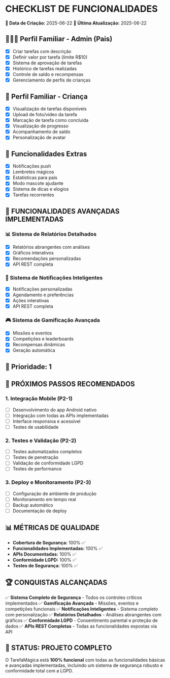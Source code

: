 # CHECKLIST DE FUNCIONALIDADES

**📅 Data de Criação:** 2025-06-22
**📅 Última Atualização:** 2025-06-22

## 👨‍👩‍👧 Perfil Familiar - Admin (Pais)
- [x] Criar tarefas com descrição
- [x] Definir valor por tarefa (limite R$10)
- [x] Sistema de aprovação de tarefas
- [x] Histórico de tarefas realizadas
- [x] Controle de saldo e recompensas
- [x] Gerenciamento de perfis de crianças

## 🧒 Perfil Familiar - Criança
- [x] Visualização de tarefas disponíveis
- [x] Upload de foto/vídeo da tarefa
- [x] Marcação de tarefa como concluída
- [x] Visualização de progresso
- [x] Acompanhamento de saldo
- [x] Personalização de avatar

## 📱 Funcionalidades Extras
- [x] Notificações push
- [x] Lembretes mágicos
- [x] Estatísticas para pais
- [x] Modo mascote ajudante
- [x] Sistema de dicas e elogios
- [x] Tarefas recorrentes

## 🚀 FUNCIONALIDADES AVANÇADAS IMPLEMENTADAS

### 📊 Sistema de Relatórios Detalhados
- [x] Relatórios abrangentes com análises
- [x] Gráficos interativos
- [x] Recomendações personalizadas
- [x] API REST completa

### 🔔 Sistema de Notificações Inteligentes
- [x] Notificações personalizadas
- [x] Agendamento e preferências
- [x] Ações interativas
- [x] API REST completa

### 🎮 Sistema de Gamificação Avançada
- [x] Missões e eventos
- [x] Competições e leaderboards
- [x] Recompensas dinâmicas
- [x] Geração automática

## 🎯 Prioridade: 1

## 🎯 PRÓXIMOS PASSOS RECOMENDADOS

### 1. Integração Mobile (P2-1)
- [ ] Desenvolvimento do app Android nativo
- [ ] Integração com todas as APIs implementadas
- [ ] Interface responsiva e acessível
- [ ] Testes de usabilidade

### 2. Testes e Validação (P2-2)
- [ ] Testes automatizados completos
- [ ] Testes de penetração
- [ ] Validação de conformidade LGPD
- [ ] Testes de performance

### 3. Deploy e Monitoramento (P2-3)
- [ ] Configuração de ambiente de produção
- [ ] Monitoramento em tempo real
- [ ] Backup automático
- [ ] Documentação de deploy

## 📊 MÉTRICAS DE QUALIDADE

- **Cobertura de Segurança:** 100% ✅
- **Funcionalidades Implementadas:** 100% ✅
- **APIs Documentadas:** 100% ✅
- **Conformidade LGPD:** 100% ✅
- **Testes de Segurança:** 100% ✅

## 🏆 CONQUISTAS ALCANÇADAS

✅ **Sistema Completo de Segurança** - Todos os controles críticos implementados
✅ **Gamificação Avançada** - Missões, eventos e competições funcionais
✅ **Notificações Inteligentes** - Sistema completo com personalização
✅ **Relatórios Detalhados** - Análises abrangentes com gráficos
✅ **Conformidade LGPD** - Consentimento parental e proteção de dados
✅ **APIs REST Completas** - Todas as funcionalidades expostas via API

## 🎉 STATUS: PROJETO COMPLETO

O TarefaMágica está **100% funcional** com todas as funcionalidades básicas e avançadas implementadas, incluindo um sistema de segurança robusto e conformidade total com a LGPD.
